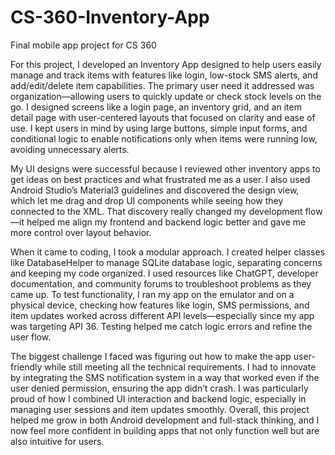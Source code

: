 # CS-360-Inventory-App
Final mobile app project for CS 360

For this project, I developed an Inventory App designed to help users easily manage and track items with features like login, low-stock SMS alerts, and add/edit/delete item capabilities. The primary user need it addressed was organization—allowing users to quickly update or check stock levels on the go. I designed screens like a login page, an inventory grid, and an item detail page with user-centered layouts that focused on clarity and ease of use. I kept users in mind by using large buttons, simple input forms, and conditional logic to enable notifications only when items were running low, avoiding unnecessary alerts.

My UI designs were successful because I reviewed other inventory apps to get ideas on best practices and what frustrated me as a user. I also used Android Studio’s Material3 guidelines and discovered the design view, which let me drag and drop UI components while seeing how they connected to the XML. That discovery really changed my development flow—it helped me align my frontend and backend logic better and gave me more control over layout behavior.

When it came to coding, I took a modular approach. I created helper classes like DatabaseHelper to manage SQLite database logic, separating concerns and keeping my code organized. I used resources like ChatGPT, developer documentation, and community forums to troubleshoot problems as they came up. To test functionality, I ran my app on the emulator and on a physical device, checking how features like login, SMS permissions, and item updates worked across different API levels—especially since my app was targeting API 36. Testing helped me catch logic errors and refine the user flow.

The biggest challenge I faced was figuring out how to make the app user-friendly while still meeting all the technical requirements. I had to innovate by integrating the SMS notification system in a way that worked even if the user denied permission, ensuring the app didn’t crash. I was particularly proud of how I combined UI interaction and backend logic, especially in managing user sessions and item updates smoothly. Overall, this project helped me grow in both Android development and full-stack thinking, and I now feel more confident in building apps that not only function well but are also intuitive for users.
